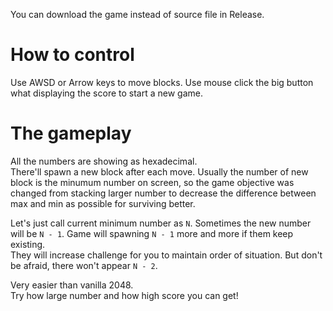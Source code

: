 You can download the game instead of source file in Release.

# How to control
Use AWSD or Arrow keys to move blocks.
Use mouse click the big button what displaying the score to start a new game.

# The gameplay
All the numbers are showing as hexadecimal.  
There'll spawn a new block after each move. Usually the number of new block is the minumum number on screen, so the game objective was changed from stacking larger number to decrease the difference between max and min as possible for surviving better.  
  
Let's just call current minimum number as `N`.
Sometimes the new number will be `N - 1`. Game will spawning `N - 1` more and more if them keep existing.  
They will increase challenge for you to maintain order of situation. But don't be afraid, there won't appear `N - 2`.  
  
Very easier than vanilla 2048.  
Try how large number and how high score you can get!  
